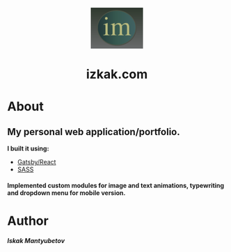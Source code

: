 <p align="center">
  <a href="https://quizzical-euclid-762bca.netlify.app/">
    <img alt="im" src="static/my-logo.png" width="120" />
  </a>
</p>
<h1 align="center">
 izkak.com
</h1>


# About 

## My personal web application/portfolio. 

**I built it using:** 
* [Gatsby/React](https://www.gatsbyjs.com/docs/) 
* [SASS](https://sass-lang.com/) 

#### Implemented custom modules for image and text animations, typewriting and dropdown menu for mobile version.

# Author
<h5>Iskak Mantyubetov </h5> 
